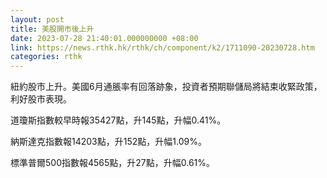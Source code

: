 ```yaml
---
layout: post
title: 美股開市後上升
date: 2023-07-28 21:40:01.000000000 +08:00
link: https://news.rthk.hk/rthk/ch/component/k2/1711090-20230728.htm
categories: rthk
---
```


紐約股市上升。美國6月通脹率有回落跡象，投資者預期聯儲局將結束收緊政策，利好股市表現。

道瓊斯指數較早時報35427點，升145點，升幅0.41%。

納斯達克指數報14203點，升152點，升幅1.09%。

標準普爾500指數報4565點，升27點，升幅0.61%。
